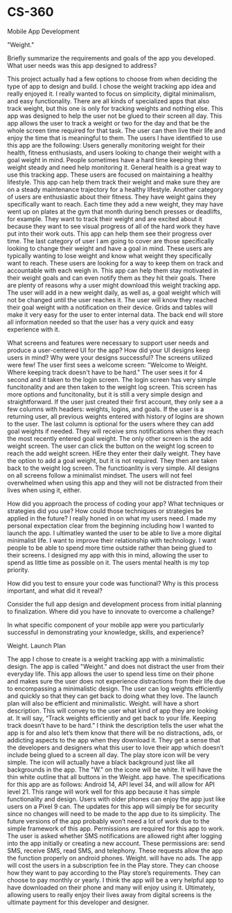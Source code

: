 # CS-360
Mobile App Development

"Weight."



Briefly summarize the requirements and goals of the app you developed. What user needs was this app designed to address?

  This project actually had a few options to choose from when deciding the type of app to design and build. I chose the weight tracking app idea and really enjoyed it. I really wanted to focus on simplicity, digital minimalism, and easy functionality. There are all kinds of specialized apps that also track weight, but this one is only for tracking weights and nothing else. This app was designed to help the user not be glued to their screen all day. This app allows the user to track a weight or two for the day and that be the whole screen time required for that task. The user can then live their life and enjoy the time that is meaningful to them. The users I have identified to use this app are the following: Users generally monitoring weight for their health, fitness enthusiasts, and users looking to change their weight with a goal weight in mind. People sometimes have a hard time keeping their weight steady and need help monitoring it. General health is a great way to use this tracking app. These users are focused on maintaining a healthy lifestyle. This app can help them track their weight and make sure they are on a steady maintenance trajectory for a healthy lifestyle. Another category of users are enthusiastic about their fitness. They have weight gains they specifically want to reach. Each time they add a new weight, they may have went up on plates at the gym that month during bench presses or deadlifts, for example. They want to track their weight and are excited about it because they want to see visual progress of all of the hard work they have put into their work outs. This app can help them see their progress over time. The last category of user I am going to cover are those specifically looking to change their weight and have a goal in mind. These users are typically wanting to lose weight and know what weight they specifically want to reach. These users are looking for a way to keep them on track and accountable with each weigh in. This app can help them stay motivated in their weight goals and can even notify them as they hit their goals.
There are plenty of reasons why a user might download this weight tracking app. The user will add in a new weight daily, as well as, a goal weight which will not be changed until the user reaches it. The user will know they reached their goal weight with a notification on their device. Grids and tables will make it very easy for the user to enter internal data. The back end will store all information needed so that the user has a very quick and easy experience with it. 

What screens and features were necessary to support user needs and produce a user-centered UI for the app? How did your UI designs keep users in mind? Why were your designs successful?
  The screens utilized were few! The user first sees a welcome screen: "Welcome to Weight. Where keeping track doesn't have to be hard." The user sees it for 4 second and it taken to the login screen. The login screen has very simple funcitonality and are then taken to the weight log screen. This screen has more options and funcitonality, but it is still a very simple design and straightforward. If the user just created their first account, they only see a a few columns with headers: weights, logins, and goals. If the user is a returning user, all previous weights entered with history of logins are shown to the user. The last column is optional for the users where they can add goal weights if needed. They will receive sms notifications when they reach the most recently entered goal weight. The only other screen is the add weight screen. The user can click the button on the weight log screen to reach the add weight screen. HEre they enter their daily weight. They have the option to add a goal weight, but it is not required. They then are taken back to the weight log screen. The functioanlity is very simple. All designs on all screens follow a minimalist mindset. The users will not feel overwhelmed when using this app and they will not be distracted from their lives when using it, either. 

How did you approach the process of coding your app? What techniques or strategies did you use? How could those techniques or strategies be applied in the future?
  I really honed in on what my users need. I made my personal expectation clear from the beginning including how I wanted to launch the app. I ultimatley wanted the user to be able to live a more digital minimalist life. I want to improve their relationship with technology. I want people to be able to spend more time outside rather than being glued to their screens. I designed my app with this in mind, allowing the user to spend as little time as possible on it. The users mental health is my top priority.

How did you test to ensure your code was functional? Why is this process important, and what did it reveal?

Consider the full app design and development process from initial planning to finalization. Where did you have to innovate to overcome a challenge?

In what specific component of your mobile app were you particularly successful in demonstrating your knowledge, skills, and experience?




Weight. Launch Plan

  The app I chose to create is a weight tracking app with a minimalistic design. The app is called "Weight." and does not distract the user from their everyday life. This app allows the user to spend less time on their phone and makes sure the user does not experience distractions from their life due to encompassing a minimalistic design. The user can log weights efficiently and quickly so that they can get back to doing what they love. 
  The launch plan will also be efficient and minimalistic. Weight. will have a short description. This will convey to the user what kind of app they are looking at. It will say, “Track weights efficiently and get back to your life. Keeping track doesn’t have to be hard.” I think the description tells the user what the app is for and also let’s them know that there will be no distractions, ads, or addicting aspects to the app when they download it. They get a sense that the developers and designers what this user to love their app which doesn’t include being glued to a screen all day. The play store icon will be very simple. The icon will actually have a black background just like all backgrounds in the app. The "W." on the icone will be white. It will have the thin white outline that all buttons in the Weight. app have. 
  The specifications for this app are as follows: Android 14, API level 34, and will allow for API level 21. This range will work well for this app because it has simple functionality and design. Users with older phones can enjoy the app just like users on a Pixel 9 can. The updates for this app will simply be for security since no changes will need to be made to the app due to its simplicity. The future versions of the app probably won’t need a lot of work due to the simple framework of this app. Permissions are required for this app to work. The user is asked whether SMS notifications are allowed right after logging into the app initially or creating a new account. These permissions are: send SMS, receive SMS, read SMS, and telephony. These requests allow the app the function properly on android phones. 
  Weight. will have no ads. The app will cost the users in a subscription fee in the Play store. They can choose how they want to pay according to the Play store’s requirements. They can choose to pay monthly or yearly. I think the app will be a very helpful app to have downloaded on their phone and many will enjoy using it. Ultimately, allowing users to really enjoy their lives away from digital screens is the ultimate payment for this developer and designer. 
